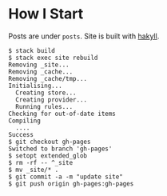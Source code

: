 # How I Start

Posts are under `posts`. Site is built with [hakyll](https://jaspervdj.be/hakyll/).

```
$ stack build
$ stack exec site rebuild
Removing _site...
Removing _cache...
Removing _cache/tmp...
Initialising...
  Creating store...
  Creating provider...
  Running rules...
Checking for out-of-date items
Compiling
  ....
Success
$ git checkout gh-pages
Switched to branch 'gh-pages'
$ setopt extended_glob
$ rm -rf -- ^_site
$ mv _site/* .
$ git commit -a -m "update site"
$ git push origin gh-pages:gh-pages
```
